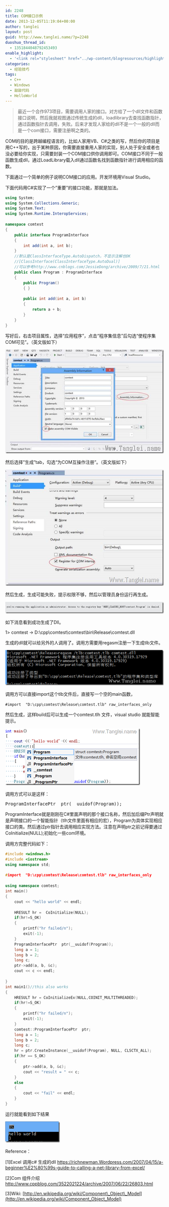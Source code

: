 ```yaml
---
id: 2248
title: COM接口示例
date: 2013-12-05T11:19:04+00:00
author: tanglei
layout: post
guid: http://www.tanglei.name/?p=2248
duoshuo_thread_id:
  - 1351844048792453493
enable_highlight:
  - '<link rel="stylesheet" href="../wp-content/blogresources/highlightconfig/highlight.default.min.css"><script src="../wp-content/blogresources/highlightconfig/jquery-2.1.4.min.js"></script><script src="../wp-content/blogresources/highlightconfig/enable_highlight.js"></script>'
categories:
  - 经验技巧
tags:
  - C++
  - Windows
  - 敲敲代码
  - HelloWorld
---
```

> 最近一个合作973项目，需要调用人家的接口。对方给了一个dll文件和函数接口说明，然后我就视图通过传统生成的dll，loadlibrary去查找函数指针，通过函数指针去调用，失败。后来才发现人家给的dll不是一个一般的dll而是一个com接口，需要注册啊之类的。

COM的目的是跨越编程语言的，比如人家用VB、C#之类的写，然后你的项目是用C++写的，出于某种原因，你需要直接重用人家的实现，别人处于安全或者也没必要给你实现，只需要封装一个COM接口供你调用即可。COM接口不同于一般函数生成dll，通过LoadLibrary载入dll通过函数名找到函数指针进行调用相应的函数。

下面通过一个简单的例子说明COM接口的应用。开发环境用Visual Studio。
  
下面代码用C#实现了一个”重要”的接口功能，那就是加法。

```csharp
using System;
using System.Collections.Generic;
using System.Text;
using System.Runtime.InteropServices;

namespace comtest
{   
    public interface ProgramInterface 
    {
        int add(int a, int b);
    }
    //默认是ClassInterfaceType.AutoDispatch，不显示注解也OK
    //[ClassInterface(ClassInterfaceType.AutoDual)]
    //可以参考http://www.cnblogs.com/JessieDong/archive/2009/7/21.html
    public class Program : ProgramInterface
    {
        public Program() 
        { }

        public int add(int a, int b) 
        {
            return a + b;
        }
    }
}
```

写好后，右击项目属性，选择“应用程序”，点击“程序集信息”后勾选“使程序集COM可见”。（英文版如下）

[<img title="clip_image002" src="/wp-content/uploads/2013/12/clip_image002_thumb.jpg" alt="clip_image002"  />](/wp-content/uploads/2013/12/clip_image002.jpg)

然后选择”生成”tab，勾选“为COM互操作注册”。（英文版如下）

[ <img title="clip_image004" src="/wp-content/uploads/2013/12/clip_image004_thumb.jpg" alt="clip_image004"  />](/wp-content/uploads/2013/12/clip_image004.jpg)

然后生成，生成可能失败，提示权限不够，然后以管理员身份运行再生成。

[<img title="clip_image006" src="/wp-content/uploads/2013/12/clip_image006_thumb.jpg" alt="clip_image006"  />](/wp-content/uploads/2013/12/clip_image006.jpg)

如下消息看到成功生成了Dll。

1> comtest -> D:\cpp\comtest\comtest\bin\Release\comtest.dll

生成的dll就可以给另外的人调用了。调用方需要用regasm注册一下生成tlb文件。

[ <img title="clip_image007" src="/wp-content/uploads/2013/12/clip_image007_thumb.png" alt="clip_image007"  />](/wp-content/uploads/2013/12/clip_image007.png)

调用方可以直接import这个tlb文件后，直接写一个空的main函数，

``#import  "D:\cpp\comtest\Release\comtest.tlb" raw_interfaces_only``

然后生成，这样build后可以生成一个comtest.tlh 文件，visual studio 就能智能提示。

[ <img title="clip_image008" src="/wp-content/uploads/2013/12/clip_image008_thumb.png" alt="clip_image008"  />](/wp-content/uploads/2013/12/clip_image008.png)

调用方式可以是这样：

<pre>ProgramInterfacePtr  ptr(__uuidof(Program));</pre>

ProgramInterface就是刚刚在C#里面声明的那个接口名称，然后加后缀Ptr声明就是声明接口的一个智能指针（tlh文件里面有相应的宏），Program为具体实现相应接口的类。然后通过ptr指针去调用相应实现方法。注意在声明ptr之前记得要通过CoInitialize(NULL);初始化一些com环境。
  
调用方完整代码如下：

```cpp
#include <windows.h>
#include <iostream>
using namespace std;

#import  "D:\cpp\comtest\Release\comtest.tlb" raw_interfaces_only

using namespace comtest;
int main()
{
    cout << "hello world" << endl;
    
    HRESULT hr =  CoInitialize(NULL);
    if(hr!=S_OK)
    {
        printf("hr failed/n");
        exit(-1);
    }
    ProgramInterfacePtr  ptr(__uuidof(Program));
    long a = 1;
    long b = 2;
    long c;
    ptr->add(a, b, &c);
    cout << c << endl;
   
}
int main1()//this also works
{
    HRESULT hr = CoInitializeEx(NULL,COINIT_MULTITHREADED);
    if(hr!=S_OK)
    {
        printf("hr failed/n");
        exit(-1);
    }
    comtest::ProgramInterfacePtr  ptr;
    long a = 1;
    long b = 2;
    long c;
    hr = ptr.CreateInstance(__uuidof(Program), NULL, CLSCTX_ALL);
    if(hr == S_OK)
    {
        ptr->add(a, b, &c);
        cout << "result = " << c;
    }
    else
    {
        cout << "fail" << endl;
    }
}
```

运行就能看到如下结果

[ <img title="image" src="/wp-content/uploads/2013/12/image_thumb.png" alt="image"  />](/wp-content/uploads/2013/12/image.png)


Reference：

[1]Excel 调用c# 生成的dll <https://richnewman.Wordpress.com/2007/04/15/a-beginner%E2%80%99s-guide-to-calling-a-net-library-from-excel/>
  
[2]Com 组件介绍 <http://www.cppblog.com/3522021224/archive/2007/06/22/26803.html>
  
[3]Wiki: [http://en.wikipedia.org/wiki/Component\_Object\_Model](http://en.wikipedia.org/wiki/Component_Object_Model)
